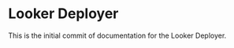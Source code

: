 Looker Deployer
===============

This is the initial commit of documentation for the Looker Deployer.
